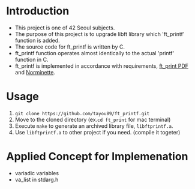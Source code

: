 # Introduction
- This project is one of 42 Seoul subjects.
- The purpose of this project is to upgrade libft library which 'ft_printf' function is added.
- The source code for ft_printf is written by C.
- ft_printf function operates almost identically to the actual 'printf' function in C.
- ft_printf is implemented in accordance with requirements, [ft_print PDF](requirements/ft_printf.pdf) and [Norminette](requirements/nominette.pdf).

# Usage
1. `git clone https://github.com/tayou89/ft_printf.git`
2. Move to the cloned directory (ex.`cd ft_print` for mac terminal)
3. Execute `make` to generate an archived library file, `libftprintf.a`.
4. Use `libftprintf.a` to other project if you need. (compile it togeter)

# Applied Concept for Implemenation
- variadic variables
- va_list in stdarg.h